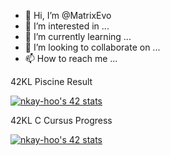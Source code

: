 - 👋 Hi, I’m @MatrixEvo
- 👀 I’m interested in ...
- 🌱 I’m currently learning ...
- 💞️ I’m looking to collaborate on ...
- 📫 How to reach me ...

<!---
MatrixEvo/MatrixEvo is a ✨ special ✨ repository because its `README.md` (this file) appears on your GitHub profile.
You can click the Preview link to take a look at your changes.
--->

42KL Piscine Result

[![nkay-hoo's 42 stats](https://badge42.vercel.app/api/v2/cl2ok7m07003009ldmfizrf54/stats?cursusId=9&coalitionId=piscine)](https://github.com/JaeSeoKim/badge42)

42KL C Cursus Progress

[![nkay-hoo's 42 stats](https://badge42.vercel.app/api/v2/cl2ok7m07003009ldmfizrf54/stats?cursusId=21&coalitionId=181)](https://github.com/JaeSeoKim/badge42)
